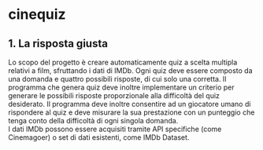 # cinequiz

## 1. La risposta giusta

Lo scopo del progetto è creare automaticamente quiz a scelta multipla relativi a film, sfruttando i dati di IMDb. Ogni quiz deve essere composto da una domanda e quattro possibili risposte, di cui solo
una corretta. Il programma che genera quiz deve inoltre implementare un criterio per generare le 
possibili risposte proporzionale alla difficoltà del quiz desiderato. Il programma deve inoltre 
consentire ad un giocatore umano di rispondere al quiz e deve misurare la sua prestazione con un 
punteggio che tenga conto della difficoltà di ogni singola domanda. \
I dati IMDb possono essere acquisiti tramite API specifiche (come Cinemagoer) o set di dati esistenti,
come IMDb Dataset.